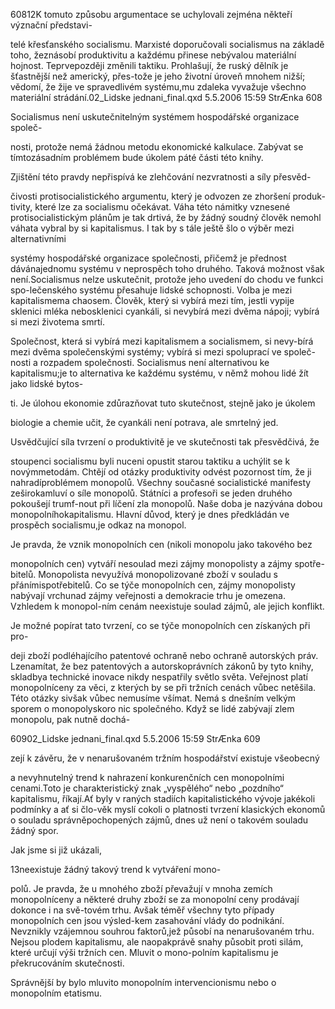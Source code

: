 
60812K tomuto způsobu argumentace se uchylovali zejména někteří význační představi-

telé křesťanského socialismu. Marxisté doporučovali socialismus na základě toho, žeznásobí produktivitu a každému přinese nebývalou materiální hojnost. Teprvepozději změnili taktiku. Prohlašují, že ruský dělník je šťastnější než americký, přes-tože je jeho životní úroveň mnohem nižší; vědomí, že žije ve spravedlivém systému,mu zdaleka vyvažuje všechno materiální strádání.02_Lidske jednani_final.qxd 5.5.2006 15:59 StrÆnka 608

Socialismus není uskutečnitelným systémem hospodářské organizace společ-

nosti, protože nemá žádnou metodu ekonomické kalkulace. Zabývat se tímtozásadním problémem bude úkolem páté části této knihy.

Zjištění této pravdy nepřispívá ke zlehčování nezvratnosti a síly přesvěd-

čivosti protisocialistického argumentu, který je odvozen ze zhoršení produk-tivity, které lze za socialismu očekávat. Váha této námitky vznesené protisocialistickým plánům je tak drtivá, že by žádný soudný člověk nemohl váhata vybral by si kapitalismus. I tak by s tále ještě šlo o výběr mezi alternativními

systémy hospodářské organizace společnosti, přičemž je přednost dávánajednomu systému v neprospěch toho druhého. Taková možnost však není.Socialismus nelze uskutečnit, protože jeho uvedení do chodu ve funkci spo-lečenského systému přesahuje lidské schopnosti. Volba je mezi kapitalismema chaosem. Člověk, který si vybírá mezi tím, jestli vypije sklenici mléka nebosklenici cyankáli, si nevybírá mezi dvěma nápoji; vybírá si mezi životema smrtí.

Společnost, která si vybírá mezi kapitalismem a socialismem, si nevy-bírá mezi dvěma společenskými systémy; vybírá si mezi spoluprací ve společ-nosti a rozpadem společnosti. Socialismus není alternativou ke kapitalismu;je to alternativa ke každému systému, v němž mohou lidé žít jako lidské bytos-

ti. Je úlohou ekonomie zdůrazňovat tuto skutečnost, stejně jako je úkolem

biologie a chemie učit, že cyankáli není potrava, ale smrtelný jed.

Usvědčující síla tvrzení o produktivitě je ve skutečnosti tak přesvědčivá, že

stoupenci socialismu byli nuceni opustit starou taktiku a uchýlit se k novýmmetodám. Chtějí od otázky produktivity odvést pozornost tím, že ji nahradíproblémem monopolů. Všechny současné socialistické manifesty zeširokamluví o síle monopolů. Státníci a profesoři se jeden druhého pokoušejí trumf-nout při líčení zla monopolů. Naše doba je nazývána dobou monopolníhokapitalismu. Hlavní důvod, který je dnes předkládán ve prospěch socialismu,je odkaz na monopol.

Je pravda, že vznik monopolních cen (nikoli monopolu jako takového bez

monopolních cen) vytváří nesoulad mezi zájmy monopolisty a zájmy spotře-bitelů. Monopolista nevyužívá monopolizované zboží v souladu s přánímispotřebitelů. Co se týče monopolních cen, zájmy monopolisty nabývají vrchunad zájmy veřejnosti a demokracie trhu je omezena. Vzhledem k monopol-ním cenám neexistuje soulad zájmů, ale jejich konflikt.

Je možné popírat tato tvrzení, co se týče monopolních cen získaných při pro-

deji zboží podléhajícího patentové ochraně nebo ochraně autorských práv. Lzenamítat, že bez patentových a autorskoprávních zákonů by tyto knihy, skladbya technické inovace nikdy nespatřily světlo světa. Veřejnost platí monopolníceny za věci, z kterých by se při tržních cenách vůbec netěšila. Této otázky sivšak vůbec nemusíme všímat. Nemá s dnešním velkým sporem o monopolyskoro nic společného. Když se lidé zabývají zlem monopolu, pak nutně dochá-

60902_Lidske jednani_final.qxd 5.5.2006 15:59 StrÆnka 609

zejí k závěru, že v nenarušovaném tržním hospodářství existuje všeobecný

a nevyhnutelný trend k nahrazení konkurenčních cen monopolními cenami.Toto je charakteristický znak „vyspělého“ nebo „pozdního“ kapitalismu, říkají.Ať byly v raných stadiích kapitalistického vývoje jakékoli podmínky a ať si člo-věk myslí cokoli o platnosti tvrzení klasických ekonomů o souladu správněpochopených zájmů, dnes už není o takovém souladu žádný spor.

Jak jsme si již ukázali,

13neexistuje žádný takový trend k vytváření mono-

polů. Je pravda, že u mnohého zboží převažují v mnoha zemích monopolníceny a některé druhy zboží se za monopolní ceny prodávají dokonce i na svě-tovém trhu. Avšak téměř všechny tyto případy monopolních cen jsou výsled-kem zasahování vlády do podnikání. Nevznikly vzájemnou souhrou faktorů,jež působí na nenarušovaném trhu. Nejsou plodem kapitalismu, ale naopakprávě snahy působit proti silám, které určují výši tržních cen. Mluvit o mono-polním kapitalismu je překrucováním skutečnosti.

Správnější by bylo mluvito monopolním intervencionismu nebo o monopolním etatismu.
